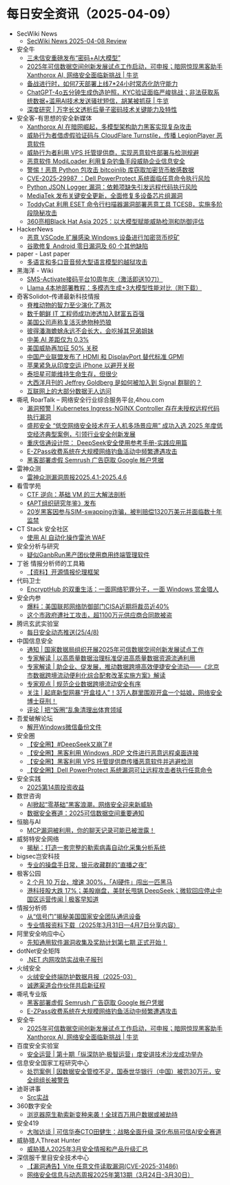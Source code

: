 # 每日安全资讯（2025-04-09）

- SecWiki News
  - [SecWiki News 2025-04-08 Review](http://www.sec-wiki.com/?2025-04-08)
- 安全牛
  - [三未信安重磅发布“密码+AI大模型”](https://www.aqniu.com/vendor/108859.html)
  - [2025年可信数据空间创新发展试点工作启动，可申报；暗网惊现黑客助手Xanthorox AI, 网络安全面临新挑战 | 牛览](https://www.aqniu.com/homenews/108853.html)
  - [备战进行时，如何7天部署上线7*24小时常态化防守能力](https://www.aqniu.com/vendor/108850.html)
  - [ChatGPT-4o五分钟生成伪造护照，KYC验证面临严峻挑战；非法获取系统数据+滥用AI技术发送骚扰短信，胡某被抓获 | 牛览](https://www.aqniu.com/homenews/108842.html)
  - [深度研究 | 万字长文透析后量子密码技术关键能力及特性](https://www.aqniu.com/homenews/108841.html)
- 安全客-有思想的安全新媒体
  - [Xanthorox AI 在暗网崛起，多模型架构助力黑客实现复杂攻击](https://www.anquanke.com/post/id/306283)
  - [威胁行为者借虚假验证码与 CloudFlare Turnstile，传播 LegionPlayer 恶意软件](https://www.anquanke.com/post/id/306281)
  - [威胁行为者利用 VPS 托管提供商，实现恶意软件部署与检测规避](https://www.anquanke.com/post/id/306278)
  - [恶意软件 ModiLoader 利用复杂钓鱼手段威胁企业信息安全](https://www.anquanke.com/post/id/306276)
  - [警惕！恶意 Python 包攻击 bitcoinlib 库窃取加密货币敏感数据](https://www.anquanke.com/post/id/306274)
  - [CVE-2025-29987 ：Dell PowerProtect 系统面临任意命令执行风险](https://www.anquanke.com/post/id/306269)
  - [Python JSON Logger 漏洞：依赖项缺失引发远程代码执行风险](https://www.anquanke.com/post/id/306266)
  - [MediaTek 发布关键安全更新，全面修复多设备芯片组漏洞](https://www.anquanke.com/post/id/306263)
  - [ToddyCat 利用 ESET 命令行扫描器漏洞部署恶意工具 TCESB，实施多阶段隐秘攻击](https://www.anquanke.com/post/id/306261)
  - [360亮相Black Hat Asia 2025：以大模型赋能威胁检测和防御评估](https://www.anquanke.com/post/id/306256)
- HackerNews
  - [恶意 VSCode 扩展感染 Windows 设备进行加密货币挖矿](https://hackernews.cc/archives/58216)
  - [谷歌修复 Android 零日漏洞及 60 个其他缺陷](https://hackernews.cc/archives/58213)
- paper - Last paper
  - [多语言和多口音音频大型语言模型的越狱攻击](https://paper.seebug.org/3312/)
- 黑海洋 - Wiki
  - [SMS-Activate接码平台10周年庆（激活即送10刀）](https://blog.upx8.com/4723)
  - [Llama 4本地部署教程：多模态生成+3大模型性能对比（附下载）](https://blog.upx8.com/4729)
- 奇客Solidot–传递最新科技情报
  - [脊椎动物的智力至少演化了两次](https://www.solidot.org/story?sid=80999)
  - [数千朝鲜 IT 工程师成功渗透加入财富五百强](https://www.solidot.org/story?sid=80998)
  - [美国公司声称复活灭绝物种恐狼](https://www.solidot.org/story?sid=80997)
  - [彼得潘海蟾蜍永远不会长大，会吃掉其兄弟姐妹](https://www.solidot.org/story?sid=80996)
  - [中美 AI 差距仅为 0.3%](https://www.solidot.org/story?sid=80995)
  - [美国威胁再加征 50% 关税](https://www.solidot.org/story?sid=80994)
  - [中国产业联盟发布了 HDMI 和 DisplayPort  替代标准 GPMI](https://www.solidot.org/story?sid=80993)
  - [苹果紧急从印度空运 iPhone 以避开关税](https://www.solidot.org/story?sid=80992)
  - [泰坦星可能维持生命生存，但很少](https://www.solidot.org/story?sid=80991)
  - [大西洋月刊的 Jeffrey Goldberg 是如何被加入到 Signal 群聊的？](https://www.solidot.org/story?sid=80990)
  - [互联网上的大部分数据无人访问](https://www.solidot.org/story?sid=80989)
- 嘶吼 RoarTalk – 网络安全行业综合服务平台,4hou.com
  - [漏洞预警 | Kubernetes Ingress-NGINX Controller 存在未授权远程代码执行漏洞](https://www.4hou.com/posts/9jmD)
  - [盛邦安全 “低空网络安全技术在无人机多场景应用” 成功入选 2025 年度低空经济典型案例，引领行业安全创新发展](https://www.4hou.com/posts/8gl3)
  - [重庆信通设计院： DeepSeek安全使用参考手册-实践应用篇](https://www.4hou.com/posts/mkPG)
  - [E-ZPass收费系统在大规模网络钓鱼活动中频繁遭遇攻击](https://www.4hou.com/posts/0MBL)
  - [黑客部署虚假 Semrush 广告窃取 Google 帐户凭据](https://www.4hou.com/posts/qorp)
- 雷神众测
  - [雷神众测漏洞周报2025.4.1-2025.4.6](https://mp.weixin.qq.com/s?__biz=MzI0NzEwOTM0MA==&mid=2652503362&idx=1&sn=667997870c33aaa2e8794279d067873b&subscene=0)
- 看雪学苑
  - [CTF 逆向：基础 VM 的三大解法剖析](https://mp.weixin.qq.com/s?__biz=MjM5NTc2MDYxMw==&mid=2458592164&idx=1&sn=afb2cf07ecbccc23f6f14b15a68a5826&subscene=0)
  - [《APT组织研究年鉴》发布](https://mp.weixin.qq.com/s?__biz=MjM5NTc2MDYxMw==&mid=2458592164&idx=2&sn=b7260303b29aae50149a129cf6734c48&subscene=0)
  - [20岁黑客因参与SIM-swapping诈骗，被判赔偿1320万美元并面临数十年监禁](https://mp.weixin.qq.com/s?__biz=MjM5NTc2MDYxMw==&mid=2458592164&idx=3&sn=46c62aada47627922c480f9a07f427ff&subscene=0)
- CT Stack 安全社区
  - [使用 AI 自动化操作雷池 WAF](https://mp.weixin.qq.com/s?__biz=MzIzOTE1ODczMg==&mid=2247499451&idx=1&sn=34896de6c6ea70b6a531655f1209fea2&subscene=0)
- 安全分析与研究
  - [疑似GanbRun黑产团伙使用商用终端管理软件](https://mp.weixin.qq.com/s?__biz=MzA4ODEyODA3MQ==&mid=2247491446&idx=1&sn=b1c3ff64d46b82a96bdceb83bc1b31c6&subscene=0)
- 丁爸 情报分析师的工具箱
  - [【资料】开源情报伦理框架](https://mp.weixin.qq.com/s?__biz=MzI2MTE0NTE3Mw==&mid=2651149613&idx=1&sn=1d851373017fcb44243c398daccc2a94&subscene=0)
- 代码卫士
  - [EncryptHub 的双重生活：一面网络犯罪分子，一面 Windows 赏金猎人](https://mp.weixin.qq.com/s?__biz=MzI2NTg4OTc5Nw==&mid=2247522676&idx=1&sn=b2dbfc7fc0240ff2cc12b384750a33f8&subscene=0)
- 安全内参
  - [爆料：美国联邦网络防御部门CISA近期将裁员近40%](https://mp.weixin.qq.com/s?__biz=MzI4NDY2MDMwMw==&mid=2247514137&idx=1&sn=139ffc8e71f2491c6191197fcb02b1ea&subscene=0)
  - [这个市政府遭社工攻击，超1100万元供应商合同款被盗](https://mp.weixin.qq.com/s?__biz=MzI4NDY2MDMwMw==&mid=2247514137&idx=2&sn=4476d9a05eac35d8142db3448850a644&subscene=0)
- 腾讯玄武实验室
  - [每日安全动态推送(25/4/8)](https://mp.weixin.qq.com/s?__biz=MzA5NDYyNDI0MA==&mid=2651960060&idx=1&sn=b0eb758d1715e1feea6f52ccf103f81f&subscene=0)
- 中国信息安全
  - [通知 | 国家数据局组织开展2025年可信数据空间创新发展试点工作](https://mp.weixin.qq.com/s?__biz=MzA5MzE5MDAzOA==&mid=2664240163&idx=2&sn=6aa98aceaa1d0194adbffd422190ee0a&subscene=0)
  - [专家解读 | 以高质量数据治理标准促进高质量数据资源流通利用](https://mp.weixin.qq.com/s?__biz=MzA5MzE5MDAzOA==&mid=2664240163&idx=3&sn=3fc3aaaa4aee32c4706dd7b5f9ee4289&subscene=0)
  - [专家解读 | 助企业、促发展，推动数据跨境高效便捷安全流动——《北京市数据跨境流动便利化综合配套改革实施方案》解读](https://mp.weixin.qq.com/s?__biz=MzA5MzE5MDAzOA==&mid=2664240163&idx=4&sn=3f414159e2845638089a63200ea077ad&subscene=0)
  - [专家观点 | 规范企业数据跨境流动安全有序](https://mp.weixin.qq.com/s?__biz=MzA5MzE5MDAzOA==&mid=2664240163&idx=5&sn=f7471f0e75eeccfbf29296bdcfc4e873&subscene=0)
  - [关注 | 起底新型网暴“开盒挂人”！3万人群里围观开盒一个姑娘，网络安全博士获刑！](https://mp.weixin.qq.com/s?__biz=MzA5MzE5MDAzOA==&mid=2664240163&idx=6&sn=2161ce7eb8afeda0ef1ca7a38e1d635d&subscene=0)
  - [评论 | 把“饭圈”乱象清理出体育领域](https://mp.weixin.qq.com/s?__biz=MzA5MzE5MDAzOA==&mid=2664240163&idx=7&sn=b706c6c50478a670c4ad55536c6b9907&subscene=0)
- 吾爱破解论坛
  - [解开Windows微信备份文件](https://mp.weixin.qq.com/s?__biz=MjM5Mjc3MDM2Mw==&mid=2651142284&idx=1&sn=91a24588b4b5a4e3d952c9db6a26f349&subscene=0)
- 安全圈
  - [【安全圈】#DeepSeek又崩了#](https://mp.weixin.qq.com/s?__biz=MzIzMzE4NDU1OQ==&mid=2652068959&idx=1&sn=e9b5f893828331429dcbf677edf57f8b&subscene=0)
  - [【安全圈】黑客利用 Windows .RDP 文件进行恶意远程桌面连接](https://mp.weixin.qq.com/s?__biz=MzIzMzE4NDU1OQ==&mid=2652068959&idx=2&sn=a6f70e9a667f3b234b235f4b7979f762&subscene=0)
  - [【安全圈】黑客利用 VPS 托管提供商传播恶意软件并逃避检测](https://mp.weixin.qq.com/s?__biz=MzIzMzE4NDU1OQ==&mid=2652068959&idx=3&sn=18af1323563184d43efe6a0254a9e5fc&subscene=0)
  - [【安全圈】Dell PowerProtect 系统漏洞可让远程攻击者执行任意命令](https://mp.weixin.qq.com/s?__biz=MzIzMzE4NDU1OQ==&mid=2652068959&idx=4&sn=e57a187e3a257c344e9371d382cfa185&subscene=0)
- 安全实践
  - [2025第14周投资收益](https://mp.weixin.qq.com/s?__biz=MzI5NzAzMDg0NA==&mid=2650698259&idx=1&sn=f8b51b21ed19effd7860da7e4637c821&subscene=0)
- 数世咨询
  - [AI掀起“零基础”黑客浪潮，网络安全迎来新威胁](https://mp.weixin.qq.com/s?__biz=MzkxNzA3MTgyNg==&mid=2247538389&idx=1&sn=f4aa21f1b98d18e4276a6df152edfcc1&subscene=0)
  - [数据安全赛道：2025可信数据空间重要通知](https://mp.weixin.qq.com/s?__biz=MzkxNzA3MTgyNg==&mid=2247538389&idx=2&sn=3f50031c4961900e57d457c9c7cf0211&subscene=0)
- 恒脑与AI
  - [MCP漏洞被利用，你的聊天记录可能已被泄露！](https://mp.weixin.qq.com/s?__biz=MzI1MDU5NjYwNg==&mid=2247496785&idx=1&sn=8dbf882c43e6a0cfac31a262bcb44b29&subscene=0)
- 威努特安全网络
  - [揭秘：打造一套完整的勒索病毒自动化采集分析系统](https://mp.weixin.qq.com/s?__biz=MzAwNTgyODU3NQ==&mid=2651132240&idx=1&sn=3554f8489db4da13b9b7956385236029&subscene=0)
- bigsec岂安科技
  - [专业的操盘手日常，银元收藏群的“直播之夜”](https://mp.weixin.qq.com/s?__biz=MzIxNDE4MzA4OQ==&mid=2651026978&idx=1&sn=095fe1402a5ab37cb029fde3f840fdd5&subscene=0)
- 极客公园
  - [2 个月 10 万台，增速 300%，「AI硬件」闯出一匹黑马](https://mp.weixin.qq.com/s?__biz=MTMwNDMwODQ0MQ==&mid=2653077190&idx=1&sn=5b114047d0490f3fe436c24aaac549c6&subscene=0)
  - [港科技股大跌 17%；美股崩盘，美财长甩锅 DeepSeek；微软回应停止中国区运营传闻 | 极客早知道](https://mp.weixin.qq.com/s?__biz=MTMwNDMwODQ0MQ==&mid=2653077180&idx=1&sn=e6177319b7ce48773c7c75b20e4a5415&subscene=0)
- 情报分析师
  - [从“信号门”揭秘美国国家安全团队通讯设备](https://mp.weixin.qq.com/s?__biz=MzA3Mjc1MTkwOA==&mid=2650560576&idx=1&sn=55b8ad42724f8e73b6fbc1e465b9088d&subscene=0)
  - [专业情报资料下载（2025年3月31日—4月7日分享内容）](https://mp.weixin.qq.com/s?__biz=MzA3Mjc1MTkwOA==&mid=2650560576&idx=2&sn=9fe83946d945acb1aea016a83a6e77e1&subscene=0)
- 阿里安全响应中心
  - [先知通用软件漏洞收集及奖励计划第七期 正式开始！](https://mp.weixin.qq.com/s?__biz=MzIxMjEwNTc4NA==&mid=2652997718&idx=1&sn=752d913378c3996e28d3f53b6afb9bc6&subscene=0)
- dotNet安全矩阵
  - [.NET 内网攻防实战电子报刊](https://mp.weixin.qq.com/s?__biz=MzUyOTc3NTQ5MA==&mid=2247499376&idx=2&sn=30c9be0e5b8d8d31f7638030602f54c0&subscene=0)
- 火绒安全
  - [火绒安全终端防护数据月报（2025-03）](https://mp.weixin.qq.com/s?__biz=MzI3NjYzMDM1Mg==&mid=2247524812&idx=1&sn=6e670f3636465741e65d3e1f8a53e5e5&subscene=0)
  - [诚邀渠道合作伙伴共启新征程](https://mp.weixin.qq.com/s?__biz=MzI3NjYzMDM1Mg==&mid=2247524812&idx=2&sn=ac29c6994321d3449bbcbbee8bb60526&subscene=0)
- 嘶吼专业版
  - [黑客部署虚假 Semrush 广告窃取 Google 帐户凭据](https://mp.weixin.qq.com/s?__biz=MzI0MDY1MDU4MQ==&mid=2247581871&idx=1&sn=feba7f116efc5d3358034f60e2075ad5&subscene=0)
  - [E-ZPass收费系统在大规模网络钓鱼活动中频繁遭遇攻击](https://mp.weixin.qq.com/s?__biz=MzI0MDY1MDU4MQ==&mid=2247581871&idx=2&sn=6449d62f8c1b7049065a60361d0290f2&subscene=0)
- 安全牛
  - [2025年可信数据空间创新发展试点工作启动，可申报；暗网惊现黑客助手Xanthorox AI, 网络安全面临新挑战 | 牛览](https://mp.weixin.qq.com/s?__biz=MjM5Njc3NjM4MA==&mid=2651136035&idx=2&sn=a302d2c8eb2a43fa79f34011efa8c52a&subscene=0)
- 百度安全实验室
  - [安全运营 | 第十期「纵深防护·极智运营」度安讲技术沙龙成功举办](https://mp.weixin.qq.com/s?__biz=MzA3NTQ3ODI0NA==&mid=2247487742&idx=1&sn=61a55b38eaca47cbab7f69352560fb9d&subscene=0)
- 信息安全国家工程研究中心
  - [处罚案例 | 因数据安全管控不足，国泰世华银行（中国）被罚30万元，安全组组长被警告](https://mp.weixin.qq.com/s?__biz=MzU5OTQ0NzY3Ng==&mid=2247499228&idx=1&sn=621b1d2f60502509871224080604bb71&subscene=0)
- 迪哥讲事
  - [Src实战](https://mp.weixin.qq.com/s?__biz=MzIzMTIzNTM0MA==&mid=2247497381&idx=1&sn=7bf3a95bfe7d1822e74ceb8b1dcd8205&subscene=0)
- 360数字安全
  - [浏览器原生勒索新变种来袭！全球百万用户数据或被劫持](https://mp.weixin.qq.com/s?__biz=MzA4MTg0MDQ4Nw==&mid=2247580213&idx=1&sn=8af7dd331b2e044d4c31260f89eed41e&subscene=0)
- 安全419
  - [大咖访谈 | 可信华泰CTO田健生：战略全面升级 深化布局可信AI安全赛道](https://mp.weixin.qq.com/s?__biz=MzUyMDQ4OTkyMg==&mid=2247547457&idx=1&sn=35b1b538946f3afb6d4e6237f05fe0b0&subscene=0)
- 威胁猎人Threat Hunter
  - [威胁猎人2025年3月安全情报和产品升级汇总](https://mp.weixin.qq.com/s?__biz=MzI3NDY3NDUxNg==&mid=2247499232&idx=1&sn=93e4572b3c80ba0770f3567295e39d0f&subscene=0)
- 深信服千里目安全技术中心
  - [【漏洞通告】Vite 任意文件读取漏洞(CVE-2025-31486)](https://mp.weixin.qq.com/s?__biz=Mzg2NjgzNjA5NQ==&mid=2247524218&idx=1&sn=beb40faf6117ad25cdcedd03f1d9dfa4&subscene=0)
  - [网络安全信息与动态周报2025年第13期（3月24日-3月30日）](https://mp.weixin.qq.com/s?__biz=Mzg2NjgzNjA5NQ==&mid=2247524218&idx=2&sn=e8328e4c4048589d399b9241a6be4112&subscene=0)
